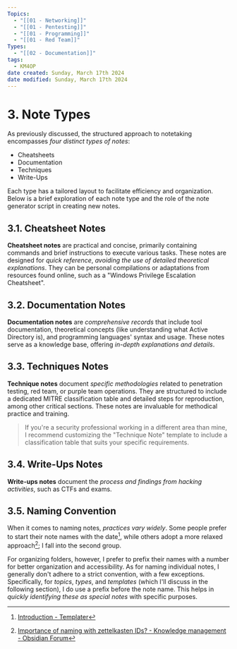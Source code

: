 ```yaml
---
Topics:
  - "[[01 - Networking]]"
  - "[[01 - Pentesting]]"
  - "[[01 - Programming]]"
  - "[[01 - Red Team]]"
Types:
  - "[[02 - Documentation]]"
tags:
  - KM4OP
date created: Sunday, March 17th 2024
date modified: Sunday, March 17th 2024
---
```


# 3. Note Types

As previously discussed, the structured approach to notetaking encompasses *four distinct types of notes*:

- Cheatsheets
- Documentation
- Techniques
- Write-Ups

Each type has a tailored layout to facilitate efficiency and organization. Below is a brief exploration of each note type and the role of the note generator script in creating new notes.

## 3.1. Cheatsheet Notes

**Cheatsheet notes** are practical and concise, primarily containing commands and brief instructions to execute various tasks. These notes are designed for *quick reference*, *avoiding the use of detailed theoretical explanations*. They can be personal compilations or adaptations from resources found online, such as a "Windows Privilege Escalation Cheatsheet".

## 3.2. Documentation Notes

**Documentation notes** are *comprehensive records* that include tool documentation, theoretical concepts (like understanding what Active Directory is), and programming languages' syntax and usage. These notes serve as a knowledge base, offering *in-depth explanations and details*.

## 3.3. Techniques Notes

**Technique notes** document *specific methodologies* related to penetration testing, red team, or purple team operations. They are structured to include a dedicated MITRE classification table and detailed steps for reproduction, among other critical sections. These notes are invaluable for methodical practice and training.

> If you're a security professional working in a different area than mine, I recommend customizing the "Technique Note" template to include a classification table that suits your specific requirements.

## 3.4. Write-Ups Notes

**Write-ups notes** document the *process and findings from hacking activities*, such as CTFs and exams.

## 3.5. Naming Convention

When it comes to naming notes, *practices vary widely*. Some people prefer to start their note names with the date[^1], while others adopt a more relaxed approach[^2]; I fall into the second group.

For organizing folders, however, I prefer to prefix their names with a number for better organization and accessibility. As for naming individual notes, I generally don't adhere to a strict convention, with a few exceptions. Specifically, for *topics*, *types*, and *templates* (which I'll discuss in the following section), I do use a prefix before the note name. This helps in *quickly identifying these as special notes* with specific purposes.

[^1]: [Introduction - Templater](https://silentvoid13.github.io/Templater/introduction.html)
[^2]: [Importance of naming with zettelkasten IDs? - Knowledge management - Obsidian Forum](https://forum.obsidian.md/t/importance-of-naming-with-zettelkasten-ids/16140)